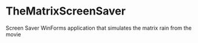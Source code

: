 # TheMatrixScreenSaver
Screen Saver WinForms application that simulates the matrix rain from the movie
